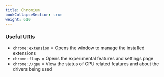 ```yaml
---
title: Chromium
bookCollapseSection: true
weight: 610
---
```


### Useful URIs

* `chrome:extension` = Opens the window to manage the installed extensions
* `chrome:flags` = Opens the experimental features and settings page
* `chrome://gpu` = View the status of GPU related features and about the drivers being used
